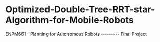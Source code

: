 # Optimized-Double-Tree-RRT-star-Algorithm-for-Mobile-Robots
ENPM661 - Planning for Autonomous Robots --------- Final Project
